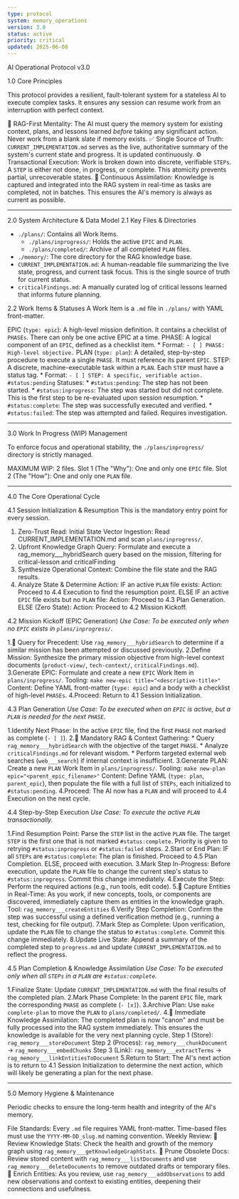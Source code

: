 ```yaml
---
type: protocol
system: memory_operations
version: 3.0
status: active
priority: critical
updated: 2025-06-08
---
```


AI Operational Protocol v3.0

1.0 Core Principles

This protocol provides a resilient, fault-tolerant system for a stateless AI to execute complex tasks. It ensures any session can resume work from an interruption with perfect context.

🧠 RAG-First Mentality: The AI must query the memory system for existing context, plans, and lessons learned *before* taking any significant action. Never work from a blank slate if memory exists.
✅ Single Source of Truth: `CURRENT_IMPLEMENTATION.md` serves as the live, authoritative summary of the system's current state and progress. It is updated continuously.
⚙️ Transactional Execution: Work is broken down into discrete, verifiable `STEPs`. A `STEP` is either not done, in progress, or complete. This atomicity prevents partial, unrecoverable states.
🔄 Continuous Assimilation: Knowledge is captured and integrated into the RAG system in real-time as tasks are completed, not in batches. This ensures the AI's memory is always as current as possible.

---

2.0 System Architecture & Data Model
2.1 Key Files & Directories
* `./plans/`: Contains all Work Items.
    * `./plans/inprogress/`: Holds the active `EPIC` and `PLAN`.
    * `./plans/completed/`: Archive of all completed `PLAN` files.
* `./memory/`: The core directory for the RAG knowledge base.
* `CURRENT_IMPLEMENTATION.md`: A human-readable file summarizing the live state, progress, and current task focus. This is the single source of truth for current status.
* `criticalFindings.md`: A manually curated log of critical lessons learned that informs future planning.

2.2 Work Items & Statuses
A Work Item is a `.md` file in `./plans/` with YAML front-matter.

EPIC (`type: epic`): A high-level mission definition. It contains a checklist of `PHASEs`. There can only be one active EPIC at a time.
PHASE: A logical component of an `EPIC`, defined as a checklist item.
    * Format: `- [ ] PHASE: High-level objective.`
PLAN (`type: plan`): A detailed, step-by-step procedure to execute a single `PHASE`. It must reference its parent `EPIC`.
STEP: A discrete, machine-executable task within a `PLAN`. Each `STEP` must have a status tag.
    * Format: `- [ ] STEP: A specific, verifiable action. #status:pending`
Statuses:
    * `#status:pending`: The step has not been started.
    * `#status:inprogress`: The step was started but did not complete. This is the first step to be re-evaluated upon session resumption.
    * `#status:complete`: The step was successfully executed and verified.
    * `#status:failed`: The step was attempted and failed. Requires investigation.

---

3.0 Work In Progress (WIP) Management

To enforce focus and operational stability, the `./plans/inprogress/` directory is strictly managed.

MAXIMUM WIP: 2 files.
    Slot 1 (The "Why"): One and only one `EPIC` file.
    Slot 2 (The "How"): One and only one `PLAN` file.

---

4.0 The Core Operational Cycle

4.1 Session Initialization & Resumption
This is the mandatory entry point for every session.

1. Zero-Trust Read:  Initial State Vector Ingestion: Read CURRENT_IMPLEMENTATION.md and scan `plans/inprogress/`.
2. Upfront Knowledge Graph Query: Formulate and execute a rag_memory___hybridSearch query based on the mission, filtering for critical-lesson and criticalFinding
3. Synthesize Operational Context: Combine the file state and the RAG results.
4. Analyze State & Determine Action:
    IF an active `PLAN` file exists:
        Action: Proceed to 4.4 Execution to find the resumption point.
    ELSE IF an active `EPIC` file exists but no `PLAN` file:
        Action: Proceed to 4.3 Plan Generation.
    ELSE (Zero State):
        Action: Proceed to 4.2 Mission Kickoff.

4.2 Mission Kickoff (EPIC Generation)
*Use Case: To be executed only when no `EPIC` exists in `plans/inprogress/`.*

1.🧠 Query for Precedent: Use `rag_memory___hybridSearch` to determine if a similar mission has been attempted or discussed previously.
2.Define Mission: Synthesize the primary mission objective from high-level context documents (`product-view/`, `tech-context/`, `criticalFindings.md`).
3.Generate EPIC: Formulate and create a new `EPIC` Work Item in `plans/inprogress/`.
    Tooling: `make new-epic title="<descriptive-title>"`
    Content: Define YAML front-matter (`type: epic`) and a body with a checklist of high-level `PHASEs`.
4.Proceed: Return to 4.1 Session Initialization.

4.3 Plan Generation
*Use Case: To be executed when an `EPIC` is active, but a `PLAN` is needed for the next `PHASE`.*

1.Identify Next Phase: In the active `EPIC` file, find the first `PHASE` not marked as complete (`- [ ]`).
2.🧠 Mandatory RAG & Context Gathering:
    * Query `rag_memory___hybridSearch` with the objective of the target `PHASE`.
    * Analyze `criticalFindings.md` for relevant wisdom.
    * Perform targeted external web searches (`web___search`) if internal context is insufficient.
3.Generate PLAN: Create a new `PLAN` Work Item in `plans/inprogress/`.
    Tooling: `make new-plan epic="<parent_epic_filename>"`
    Content: Define YAML (`type: plan`, `parent_epic`), then populate the file with a full list of `STEPs`, each initialized to `#status:pending`.
4.Proceed: The AI now has a `PLAN` and will proceed to 4.4 Execution on the next cycle.

4.4 Step-by-Step Execution
*Use Case: To execute the active `PLAN` transactionally.*

1.Find Resumption Point: Parse the `STEP` list in the active `PLAN` file. The target `STEP` is the first one that is not marked `#status:complete`. Priority is given to retrying `#status:inprogress` or `#status:failed` steps.
2.Start or End Plan:
    IF all `STEPs` are `#status:complete`: The plan is finished. Proceed to 4.5 Plan Completion.
    ELSE, proceed with execution.
3.Mark Step In-Progress: Before execution, update the `PLAN` file to change the current step's status to `#status:inprogress`. Commit this change immediately.
4.Execute the Step: Perform the required actions (e.g., run tools, edit code).
5.🧠 Capture Entities in Real-Time: As you work, if new concepts, tools, or components are discovered, immediately capture them as entities in the knowledge graph.
    Tool: `rag_memory___createEntities`
6.Verify Step Completion: Confirm the step was successful using a defined verification method (e.g., running a test, checking for file output).
7.Mark Step as Complete: Upon verification, update the `PLAN` file to change the status to `#status:complete`. Commit this change immediately.
8.Update Live State: Append a summary of the completed step to `progress.md` and update `CURRENT_IMPLEMENTATION.md` to reflect the progress.

4.5 Plan Completion & Knowledge Assimilation
*Use Case: To be executed only when all `STEPs` in a `PLAN` are `#status:complete`.*

1.Finalize State: Update `CURRENT_IMPLEMENTATION.md` with the final results of the completed plan.
2.Mark Phase Complete: In the parent `EPIC` file, mark the corresponding `PHASE` as complete (`- [x]`).
3.Archive Plan: Use `make complete-plan` to move the `PLAN` to `plans/completed/`.
4.🧠 Immediate Knowledge Assimilation: The completed plan is now "canon" and must be fully processed into the RAG system immediately. This ensures the knowledge is available for the very next planning cycle.
    Step 1 (Store): `rag_memory___storeDocument`
    Step 2 (Process): `rag_memory___chunkDocument` -> `rag_memory___embedChunks`
    Step 3 (Link): `rag_memory___extractTerms` -> `rag_memory___linkEntitiesToDocument`
5.Return to Start: The AI's next action is to return to 4.1 Session Initialization to determine the next action, which will likely be generating a plan for the next phase.

---

5.0 Memory Hygiene & Maintenance

Periodic checks to ensure the long-term health and integrity of the AI's memory.

File Standards: Every `.md` file requires YAML front-matter. Time-based files must use the `YYYY-MM-DD_slug.md` naming convention.
Weekly Review:
    🧠 Review Knowledge Stats: Check the health and growth of the memory graph using `rag_memory___getKnowledgeGraphStats`.
    🧠 Prune Obsolete Docs: Review stored content with `rag_memory___listDocuments` and use `rag_memory___deleteDocuments` to remove outdated drafts or temporary files.
    🧠 Enrich Entities: As you review, use `rag_memory___addObservations` to add new observations and context to existing entities, deepening their connections and usefulness.